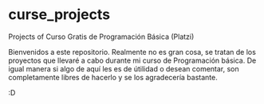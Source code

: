 # curse_projects
Projects of Curso Gratis de Programación Básica (Platzi)

Bienvenidos a este repositorio. Realmente no es gran cosa, se tratan de los proyectos que llevaré a cabo durante mi curso de
Programación básica. De igual manera si algo de aquí les es de útilidad o desean comentar, son completamente libres de hacerlo
y se los agradecería bastante.

:D
